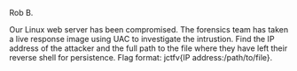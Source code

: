 Rob B.

Our Linux web server has been compromised. The forensics team has taken a live response image using UAC to investigate the intrustion. Find the IP address of the attacker and the full path to the file where they have left their reverse shell for persistence. Flag format: jctfv{IP address:/path/to/file}.
